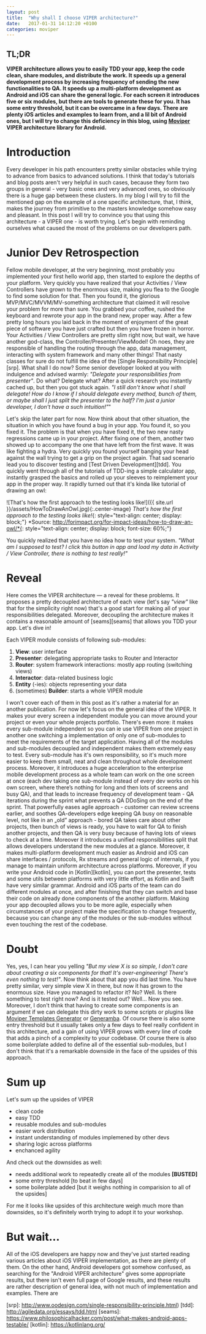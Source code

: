 ```yaml
---
layout: post
title:  "Why shall I choose VIPER architecture?"
date:   2017-01-31 14:12:20 +0100
categories: moviper
---
```


## **TL;DR**
**VIPER architecture allows you to easily TDD your app, keep the code clean, share modules, and distribute the work. It speeds up a general development process by increasing frequency of sending the new functionalities to QA. It speeds up a multi-platform development as Android and iOS can share the general logic. For each screen it introduces five or six modules, but there are tools to generate these for you. It has some entry threshold, but it can be overcame in a few days. There are plenty iOS articles and examples to learn from, and a lil bit of Android ones, but I will try to change this deficiency in this blog, using [Moviper][moviper] VIPER architecture library for Android.**

# Introduction

Every developer in his path encounters pretty similar obstacles while trying to advance from basics to advanced solutions. I think that today's tutorials and blog posts aren't very helpful in such cases, because they form two groups in general - very basic ones and very advanced ones, so obviously there is a huge gap between these clusters. In my blog I will try to fill the mentioned gap on the example of a one specific architecture, that, I think, makes the journey from primitive to the masters knowledge somehow easy and pleasant. In this post I will try to convince you that using this architecture - a VIPER one - is worth trying. Let's begin with reminding ourselves what caused the most of the problems on our developers path.

# Junior Dev Retrospection

Fellow mobile developer, at the very beginning, most probably you implemented your first hello world app, then started to explore the depths of your platform. Very quickly you have realized that your Activities / View Controllers have grown to the enormous size, making you flea to the Google to find some solution for that. Then you found it, the glorious MVP/MVC/MVVM/MV-something architecture that claimed it will resolve your problem for more than sure. You grabbed your coffee, rushed the keyboard and rewrote your app in the brand new, proper way. After a few pretty long hours you laid back in the moment of enjoyment of the great piece of software you have just crafted but then you have frozen in horror. Your Activities / View Controllers are pretty slim right now, but wait, we have another god-class, the Controller/Presenter/ViewModel! Oh noes, they are responsible of handling the routing through the app, data management, interacting with system framework and many other things! That nasty classes for sure do not fulfill the idea of the [Single Responsibility Principle][srp]. What shall I do now? Some senior developer looked at you with indulgence and advised warmly: *"Delegate your responsibilities from presenter"*. Do what? Delegate what? After a quick research you instantly cached up, but then you got stuck again. *"I still don't know what I shall delegate! How do I know if I should delegate every method, bunch of them, or maybe shall I just split the presenter to the half? I'm just a junior developer, I don't have a such intuition!"*"

Let's skip the later part for now. Now think about that other situation, the situation in which you have found a bug in your app. You found it, so you fixed it. The problem is that when you have fixed it, the two new nasty regressions came up in your project. After fixing one of them, another two showed up to accompany the one that have left from the first wave. It was like fighting a hydra. Very quickly you found yourself banging your head against the wall trying to get a grip on the project again. That sad scenario lead you to discover testing and [Test Driven Development][tdd]. You quickly went through all of the tutorials of TDD-ing a simple calculator app, instantly grasped the basics and rolled up your sleeves to reimplement your app in the proper way. It rapidly turned out that it's kinda like tutorial of drawing an owl:

![That's how the first approach to the testing looks like!]({{ site.url }}/assets/HowToDrawAnOwl.jpg){:.center-image}
*That's how the first approach to the testing looks like!*{: style="text-align: center; display: block;"}
*Source: http://forimpact.org/for-impact-ideas/how-to-draw-an-owl/*{: style="text-align: center; display: block; font-size: 60%;"}

You quickly realized that you have no idea how to test your system. *"What am I supposed to test? I click this button in app and load my data in Activity / View Controller, there is nothing to test really!"*

# Reveal

Here comes the VIPER architecture — a reveal for these problems. It proposes a pretty decoupled architecture of each view (let's say *"view"* like that for the simplicity right now) that's a good start for making all of your responsibilities delegated. Moreover, decoupling the architecture makes it contains a reasonable amount of [seams][seams] that allows you TDD your app. Let's dive in!

Each VIPER module consists of following sub-modules:
1. **View**: user interface
2. **Presenter**: delegating appropriate tasks to Router and Interactor
3. **Router**: system framework interactions: mostly app routing (switching views)
4. **Interactor**: data-related business logic
5. **Entity** (-ies): objects representing your data
6. (sometimes) **Builder**: starts a whole VIPER module

I won't cover each of them in this post as it's rather a material for an another publication. For now let's focus on the general idea of the VIPER. It makes your every screen a independent module you can move around your project or even your whole projects portfolio. There's even more: it makes every sub-module independent so you can ie use VIPER from one project in another one switching a implementation of only one of sub-modules to meet the requirements of the target application. Having all of the modules and sub-modules decoupled and independent makes them extremely easy to test. Every sub-module has it's own responsibility, so it's much more easier to keep them small, neat and clean throughout whole development process. Moreover, it introduces a huge acceleration to the enterprise mobile development process as a whole team can work on the one screen at once (each dev taking one sub-module instead of every dev works on his own screen, where there’s nothing for long and then lots of screens and busy QA), and that leads to increase frequency of development team - QA iterations during the sprint what prevents a QA DDoSing on the end of the sprint. That powerfully eases agile approach - customer can review screens earlier, and soothes QA-developers edge keeping QA busy on reasonable level, not like in an „old” approach - bored QA takes care about other projects, then bunch of views is ready, you have to wait for QA to finish another projects, and then QA is very busy because of having lots of views to check at a time. Moreover it introduces a unified responsibilities split that allows developers understand the new modules at a glance. Moreover, it makes multi-platform development much easier as Android and iOS can share interfaces / protocols, Rx streams and general logic of internals, if you manage to maintain uniform architecture across platforms. Moreover, if you write your Android code in [Kotlin][kotlin], you can port the presenter, tests and some utils between platforms with very little effort, as Kotlin and Swift have very similar grammar. Android and iOS parts of the team can do different modules at once, and after finishing that they can switch and base their code on already done components of the another platform. Making your app decoupled allows you to be more agile, especially when circumstances of your project make the specification to change frequently, because you can change any of the modules or the sub-modules without even touching the rest of the codebase.

# Doubt

Yes, yes, I can hear you yelling *"But my view X is so simple, I don't care about creating a six components for that! It's over-engineering! There's even nothing to test!"*. Now think about that app you did last time. You have pretty similar, very simple view X in there, but now it has grown to the enormous size. Have you managed to refactor it? No? Well. Is there something to test right now? And is it tested out? Well... Now you see. Moreover, I don't think that having to create some components is an argument if we can delegate this dirty work to some scripts or plugins like [Moviper Templates Generator][moviper-generator] or [Generamba][generamba]. Of course there is also some entry threshold but it usually takes only a few days to feel really confident in this architecture, and a gain of using VIPER grows with every line of code that adds a pinch of a complexity to your codebase. Of course there is also some boilerplate added to define all of the essential sub-modules, but I don't think that it's a remarkable downside in the face of the upsides of this approach.

# Sum up

Let's sum up the upsides of VIPER

- clean code
- easy TDD
- reusable modules and sub-modules
- easier work distribution
- instant understanding of modules implemened by other devs
- sharing logic across platforms
- enchanced agility

And check out the downsides as well:

- needs additional work to repeatedly create all of the modules **[BUSTED]**
- some entry threshold [to beat in few days]
- some boilerplate added [but it weighs nothing in comparision to all of the upsides]

For me it looks like upsides of this architecture weigh much more than downsides, so it's definitely worth trying to adopt it to your workshop.

# But wait...

All of the iOS developers are happy now and they've just started reading various articles about iOS VIPER implementation, as there are plenty of them. On the other hand, Android developers got somehow confused, as searching for the "Android VIPER architecture" gives some appropriate results, but there isn't even full page of Google results, and these results are rather description of general idea, with not much of implementation and examples. There are


[moviper-generator]: https://github.com/mkoslacz/MoviperTemplateGenerator
[generamba]: https://github.com/rambler-digital-solutions/Generamba
[moviper]: https://github.com/mkoslacz/Moviper
[srp]: http://www.oodesign.com/single-responsibility-principle.html)
[tdd]: http://agiledata.org/essays/tdd.html
[seams]: https://www.philosophicalhacker.com/post/what-makes-android-apps-testable/
[kotlin]: https://kotlinlang.org/
